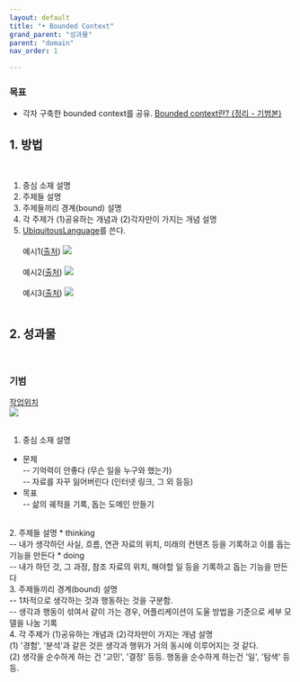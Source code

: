 ```yaml
---
layout: default
title: "• Bounded Context"
grand_parent: "성과물"
parent: "domain"
nav_order: 1

---
```


### **목표**

* 각자 구축한 bounded context를 공유. [Bounded context란? (정리 - 기범본)](../../../2_study_theory/docs/0.concepts/bounded-context.md)

## 1. 방법
<br>

1. 중심 소재 설명
2. 주제들 설명
3. 주제들끼리 경계(bound) 설명
4. 각 주제가 (1)공유하는 개념과 (2)각자만이 가지는 개념 설명
5. [UbiquitousLanguage](https://martinfowler.com/bliki/UbiquitousLanguage.html)를 쓴다.
<br><br>
예시1([출처](https://martinfowler.com/bliki/BoundedContext.html))
![](https://martinfowler.com/bliki/images/boundedContext/sketch.png)
<br><br>
예시2([출처](https://www.informatik-aktuell.de/entwicklung/methoden/ddd-context-is-king-kein-context-keine-microservices.html))
![](https://www.informatik-aktuell.de/fileadmin/templates/wr/pics/Artikel/02_Entwicklung/Methoden/DDD_Abb9_Martincevic.png)
<br><br>
예시3([출처](https://jaxenter.de/domain-driven-design-2475))
![](https://jaxenter.de/wp-content/uploads/2013/09/kernland_ddd_2.jpg)
<br><br>

## 2. 성과물
<br>

### 기범
[작업위치](https://www.lucidchart.com/invitations/accept/ce98f72c-3b1d-4c2f-b2c9-2e949ce4ceaf)
<br>
![](https://user-images.githubusercontent.com/55048882/70283969-c0657880-1805-11ea-8b2a-71716ca30761.png)
<br><br>
1. 중심 소재 설명
* 문제
<br>-- 기억력이 안좋다 (무슨 일을 누구와 했는가)
<br>-- 자료를 자꾸 잃어버린다 (인터넷 링크, 그 외 등등)
* 목표
<br>-- 삶의 궤적을 기록, 돕는 도메인 만들기
<br>
2. 주제들 설명
* thinking
<br>-- 내가 생각하던 사실, 흐름, 연관 자료의 위치, 미래의 컨텐츠 등을 기록하고 이를 돕는 기능을 만든다
* doing
<br>-- 내가 하던 것, 그 과정, 참조 자료의 위치, 해야할 일 등을 기록하고 돕는 기능을 만든다
<br>
3. 주제들끼리 경계(bound) 설명
<br>-- 1차적으로 생각하는 것과 행동하는 것을 구분함.
<br>-- 생각과 행동이 섞여서 같이 가는 경우, 어플리케이션이 도울 방법을 기준으로 세부 모델을 나눔
기록
<br>
4. 각 주제가 (1)공유하는 개념과 (2)각자만이 가지는 개념 설명
<br>(1) '경험', '분석'과 같은 것은 생각과 행위가 거의 동시에 이루어지는 것 같다.
<br>(2) 생각을 순수하게 하는 건 '고민', '결정' 등등. 행동을 순수하게 하는건 '일', '탐색' 등등.
<br>